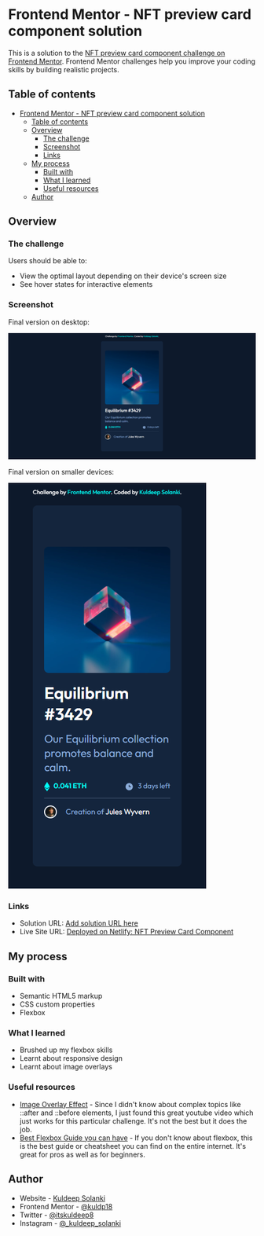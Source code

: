 # Frontend Mentor - NFT preview card component solution

This is a solution to the [NFT preview card component challenge on Frontend Mentor](https://www.frontendmentor.io/challenges/nft-preview-card-component-SbdUL_w0U). Frontend Mentor challenges help you improve your coding skills by building realistic projects.

## Table of contents

- [Frontend Mentor - NFT preview card component solution](#frontend-mentor---nft-preview-card-component-solution)
  - [Table of contents](#table-of-contents)
  - [Overview](#overview)
    - [The challenge](#the-challenge)
    - [Screenshot](#screenshot)
    - [Links](#links)
  - [My process](#my-process)
    - [Built with](#built-with)
    - [What I learned](#what-i-learned)
    - [Useful resources](#useful-resources)
  - [Author](#author)

## Overview

### The challenge

Users should be able to:

- View the optimal layout depending on their device's screen size
- See hover states for interactive elements

### Screenshot

Final version on desktop:

![](./screenshots/desktop-solution.png)

Final version on smaller devices:

![](./screenshots/mobile-solution.png)

### Links

- Solution URL: [Add solution URL here](https://your-solution-url.com)
- Live Site URL: [Deployed on Netlify: NFT Preview Card Component](https://nft-card-component-kuldp18.netlify.app)

## My process

### Built with

- Semantic HTML5 markup
- CSS custom properties
- Flexbox

### What I learned

- Brushed up my flexbox skills
- Learnt about responsive design
- Learnt about image overlays

### Useful resources

- [Image Overlay Effect](https://www.youtube.com/watch?v=-wV4Har4xkQ) - Since I didn't know about complex topics like ::after and ::before elements, I just found this great youtube video which just works for this particular challenge. It's not the best but it does the job.
- [Best Flexbox Guide you can have](https://css-tricks.com/snippets/css/a-guide-to-flexbox/) - If you don't know about flexbox, this is the best guide or cheatsheet you can find on the entire internet. It's great for pros as well as for beginners.

## Author

- Website - [Kuldeep Solanki](https://ksolanki.netlify.app)
- Frontend Mentor - [@kuldp18](https://www.frontendmentor.io/profile/kuldp18)
- Twitter - [@itskuldeep8](https://www.twitter.com/itskuldeep8)
- Instagram - [@\_kuldeep_solanki](https://www.instagram.com/_kuldeep_solanki)
